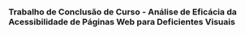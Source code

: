 ### Trabalho de Conclusão de Curso - Análise de Eficácia da Acessibilidade de Páginas Web para Deficientes Visuais
